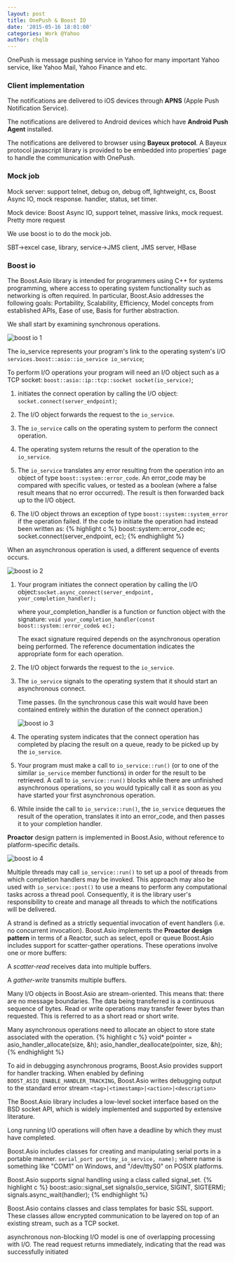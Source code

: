 ```yaml
---
layout: post
title: OnePush & Boost IO
date: '2015-05-16 18:01:00'
categories: Work @Yahoo
author: chqlb
---
```


OnePush is message pushing service in Yahoo for many important Yahoo service, like Yahoo Mail, Yahoo Finance and etc.

### Client implementation
The notifications are delivered to iOS devices through **APNS** (Apple Push Notification Service).

The notifications are delivered to Android devices which have **Android Push Agent** installed. 

The notifications are delivered to browser using **Bayeux protocol**. A Bayeux protocol javascript library is provided to be embedded into properties' page to handle the communication with OnePush.

### Mock job
Mock server: support telnet, debug on, debug off, lightweight, cs, Boost Async IO, mock response. handler, status, set timer.

Mock device: Boost Async IO, support telnet, massive links, mock request. Pretty more request

We use boost io to do the mock job.

SBT->excel case, library, service->JMS client, JMS server, HBase

### Boost io
The Boost.Asio library is intended for programmers using C++ for systems programming, where access to operating system functionality such as networking is often required. In particular, Boost.Asio addresses the following goals: Portability, Scalability, Efficiency, Model concepts from established APIs, Ease of use, Basis for further abstraction.

We shall start by examining synchronous operations.

![boost io 1](/assert/img/boost-io-1.png)

The io_service represents your program's link to the operating system's I/O `services.boost::asio::io_service io_service`;

To perform I/O operations your program will need an I/O object such as a TCP socket: `boost::asio::ip::tcp::socket socket(io_service)`;

1. initiates the connect operation by calling the I/O object: `socket.connect(server_endpoint)`;

2. The I/O object forwards the request to the `io_service`.

3. The `io_service` calls on the operating system to perform the connect operation.

4. The operating system returns the result of the operation to the `io_service`.

5. The `io_service` translates any error resulting from the operation into an object of type `boost::system::error_code`. An error_code may be compared with specific values, or tested as a boolean (where a false result means that no error occurred). The result is then forwarded back up to the I/O object.

6. The I/O object throws an exception of type `boost::system::system_error` if the operation failed. If the code to initiate the operation had instead been written as:
{% highlight c %}
boost::system::error_code ec; 
socket.connect(server_endpoint, ec);
{% endhighlight %}

When an asynchronous operation is used, a different sequence of events occurs.

![boost io 2](/assert/img/boost-io-2.jpg)

1. Your program initiates the connect operation by calling the I/O object:`socket.async_connect(server_endpoint, your_completion_handler);`

    where your_completion_handler is a function or function object with the signature:
`void your_completion_handler(const boost::system::error_code& ec);`

    The exact signature required depends on the asynchronous operation being performed. The reference documentation indicates the appropriate form for each operation.

2. The I/O object forwards the request to the `io_service`.

3. The `io_service` signals to the operating system that it should start an asynchronous connect.

	Time passes. (In the synchronous case this wait would have been contained entirely within the duration of the connect operation.)

	![boost io 3](/assert/img/boost-io-3.png)

4. The operating system indicates that the connect operation has completed by placing the result on a queue, ready to be picked up by the `io_service`.

5. Your program must make a call to `io_service::run()` (or to one of the similar `io_service` member functions) in order for the result to be retrieved. A call to `io_service::run()` blocks while there are unfinished asynchronous operations, so you would typically call it as soon as you have started your first asynchronous operation.

6. While inside the call to `io_service::run()`, the `io_service` dequeues the result of the operation, translates it into an error_code, and then passes it to your completion handler.

**Proactor** design pattern is implemented in Boost.Asio, without reference to platform-specific details.

![boost io 4](/assert/img/boost-io-4.png)

Multiple threads may call `io_service::run()` to set up a pool of threads from which completion handlers may be invoked. This approach may also be used with `io_service::post()` to use a means to perform any computational tasks across a thread pool. Consequently, it is the library user's responsibility to create and manage all threads to which the notifications will be delivered.

A strand is defined as a strictly sequential invocation of event handlers (i.e. no concurrent invocation).
Boost.Asio implements the **Proactor design pattern** in terms of a Reactor, such as select, epoll or queue
Boost.Asio includes support for scatter-gather operations. These operations involve one or more buffers:

A *scatter-read* receives data into multiple buffers.

A *gather-write* transmits multiple buffers.

Many I/O objects in Boost.Asio are stream-oriented. This means that: there are no message boundaries. The data being transferred is a continuous sequence of bytes.
Read or write operations may transfer fewer bytes than requested. This is referred to as a short read or short write.

Many asynchronous operations need to allocate an object to store state associated with the operation.
{% highlight c %}
void* pointer = asio_handler_allocate(size, &h);
asio_handler_deallocate(pointer, size, &h);
{% endhighlight %}

To aid in debugging asynchronous programs, Boost.Asio provides support for handler tracking. When enabled by defining `BOOST_ASIO_ENABLE_HANDLER_TRACKING`, Boost.Asio writes debugging output to the standard error stream
`<tag>|<timestamp>|<action>|<description>`

The Boost.Asio library includes a low-level socket interface based on the BSD socket API, which is widely implemented and supported by extensive literature. 

Long running I/O operations will often have a deadline by which they must have completed.

Boost.Asio includes classes for creating and manipulating serial ports in a portable manner. `serial_port port(my_io_service, name);` where name is something like "COM1" on Windows, and "/dev/ttyS0" on POSIX platforms.

Boost.Asio supports signal handling using a class called signal_set.
{% highlight c %}
boost::asio::signal_set signals(io_service, SIGINT, SIGTERM);
signals.async_wait(handler);
{% endhighlight %}

Boost.Asio contains classes and class templates for basic SSL support. These classes allow encrypted communication to be layered on top of an existing stream, such as a TCP socket.

asynchronous non-blocking I/O model is one of overlapping processing with I/O. The read request returns immediately, indicating that the read was successfully initiated

